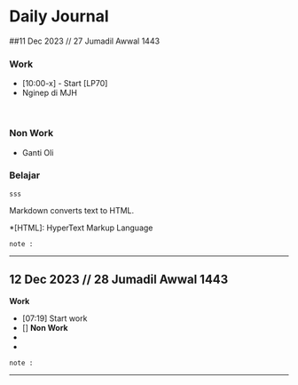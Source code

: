 # Daily Journal

##11 Dec 2023 // 27 Jumadil Awwal 1443

### Work
- [10:00-x] - Start [LP70] 
- Nginep di MJH
<br>

### Non Work
- Ganti Oli


### Belajar
`sss`

Markdown converts text to HTML.

*[HTML]: HyperText Markup Language

``` 
note : 

```
---
 ## 12 Dec 2023 // 28 Jumadil Awwal 1443
 
**Work**
- [07:19] Start work
- []
**Non Work**
- 
- 
``` 
note : 

```
---

<!--stackedit_data:
eyJoaXN0b3J5IjpbLTYzMzE0MTkwMywtMTUzODA4NjE0MSwtND
I2MzE4NzExLDEzNTQ3NjAzMTksLTc0MzE5OTEyMywxMzE0MTQx
ODA1LC0xMjIzMDQ4OTg1LDE1MzE1NjM1ODUsMzAzMjQ4ODM5LC
0xMzY0NjgzOTM5XX0=
-->